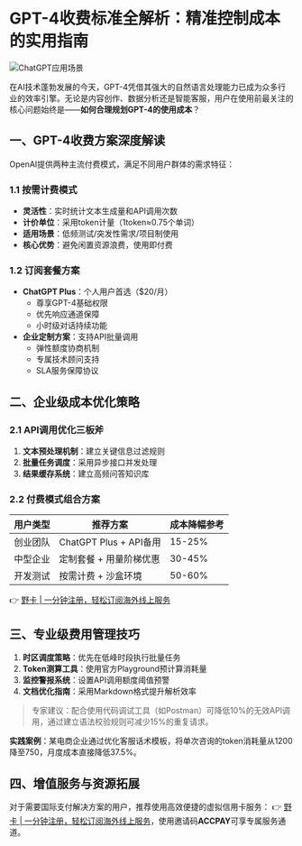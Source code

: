 # GPT-4收费标准全解析：精准控制成本的实用指南

![ChatGPT应用场景](https://bbtdd.com/wp-content/uploads/img/05064276038.webp)

在AI技术蓬勃发展的今天，GPT-4凭借其强大的自然语言处理能力已成为众多行业的效率引擎。无论是内容创作、数据分析还是智能客服，用户在使用前最关注的核心问题始终是——**如何合理规划GPT-4的使用成本**？

## 一、GPT-4收费方案深度解读
OpenAI提供两种主流付费模式，满足不同用户群体的需求特征：

### 1.1 按需计费模式
- **灵活性**：实时统计文本生成量和API调用次数
- **计价单位**：采用token计量（1token≈0.75个单词）
- **适用场景**：低频测试/突发性需求/项目制使用
- **核心优势**：避免闲置资源浪费，使用即付费



### 1.2 订阅套餐方案
- **ChatGPT Plus**：个人用户首选（$20/月）
  - 尊享GPT-4基础权限
  - 优先响应通道保障
  - 小时级对话持续功能
- **企业定制方案**：支持API批量调用
  - 弹性额度协商机制
  - 专属技术顾问支持
  - SLA服务保障协议

## 二、企业级成本优化策略


### 2.1 API调用优化三板斧
1. **文本预处理机制**：建立关键信息过滤规则
2. **批量任务调度**：采用异步接口并发处理
3. **结果缓存系统**：建立高频问答知识库

### 2.2 付费模式组合方案
| 用户类型       | 推荐方案                 | 成本降幅参考 |
|----------------|--------------------------|--------------|
| 创业团队       | ChatGPT Plus + API备用   | 15-25%       |
| 中型企业       | 定制套餐 + 用量阶梯优惠  | 30-45%       |
| 开发测试       | 按需计费 + 沙盒环境      | 50-60%       |

👉 [野卡 | 一分钟注册，轻松订阅海外线上服务](https://bbtdd.com/yeka)

## 三、专业级费用管理技巧
1. **时区调度策略**：优先在低峰时段执行批量任务
2. **Token测算工具**：使用官方Playground预计算消耗量
3. **监控警报系统**：设置API调用额度阈值预警
4. **文档优化指南**：采用Markdown格式提升解析效率

> 专家建议：配合使用代码调试工具（如Postman）可降低10%的无效API调用，通过建立语法校验规则可减少15%的重复请求。

**实践案例**：某电商企业通过优化客服话术模板，将单次咨询的token消耗量从1200降至750，月度成本直接降低37.5%。

## 四、增值服务与资源拓展
对于需要国际支付解决方案的用户，推荐使用高效便捷的虚拟信用卡服务：
👉 [野卡 | 一分钟注册，轻松订阅海外线上服务](https://bbtdd.com/yeka)，使用邀请码**ACCPAY**可享专属服务通道。